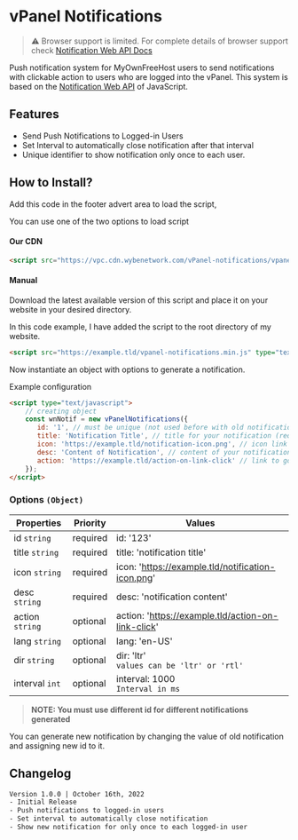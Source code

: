 # vPanel Notifications
> :warning: Browser support is limited. For complete details of browser support check [Notification Web API Docs](https://developer.mozilla.org/en-US/docs/Web/API/notification#see_also)

Push notification system for MyOwnFreeHost users to send notifications with clickable action to users who are logged into the vPanel. This system is based on the [Notification Web API](https://developer.mozilla.org/en-US/docs/Web/API/notification) of JavaScript.

## Features
- Send Push Notifications to Logged-in Users
- Set Interval to automatically close notification after that interval
- Unique identifier to show notification only once to each user.

## How to Install?
Add this code in the footer advert area to load the script,

You can use one of the two options to load script

#### Our CDN
```html
<script src="https://vpc.cdn.wybenetwork.com/vPanel-notifications/vpanel-notifications.min.js" type="text/javascript"></script>
```

#### Manual
Download the latest available version of this script and place it on your website in your desired directory.

In this code example, I have added the script to the root directory of my website.
```html
<script src="https://example.tld/vpanel-notifications.min.js" type="text/javascript"></script>
```

Now instantiate an object with options to generate a notification.

Example configuration
```html
<script type="text/javascript">
    // creating object
    const wnNotif = new vPanelNotifications({
       id: '1', // must be unique (not used before with old notification) 
       title: 'Notification Title', // title for your notification (required)
       icon: 'https://example.tld/notification-icon.png', // icon link of your notification (required)
       desc: 'Content of Notification', // content of your notification (required)
       action: 'https://example.tld/action-on-link-click' // link to goto when user clicks on the notification (optional)
    });
</script>
```

### Options `(Object)`
| Properties 	     | Priority 	 | Values 	                                            |
|------------------|------------|-----------------------------------------------------|
| id `string`       | required   | id: '123'                                           |
| title `string`	  | required	  | title: 'notification title'	                        |
| icon `string`	   | required	  | icon: 'https://example.tld/notification-icon.png'	  |
| desc	 `string`   | required	  | desc: 'notification content'	                       |
| action `string`	 | optional	  | action: 'https://example.tld/action-on-link-click'	 |
| lang `string`	   | optional	  | lang: 'en-US'	                                      |
| dir `string`	    | optional	  | dir: 'ltr' <br> ```values can be 'ltr' or 'rtl'```	 |
| interval `int`	  | optional	  | interval: 1000 <br> ```Interval in ms``` 	          |

> **NOTE: You must use different id for different notifications generated**

You can generate new notification by changing the value of old notification and assigning new id to it.

## Changelog
```html
Version 1.0.0 | October 16th, 2022
- Initial Release
- Push notifications to logged-in users
- Set interval to automatically close notification
- Show new notification for only once to each logged-in user
```